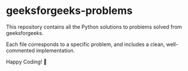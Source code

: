 # geeksforgeeks-problems
This repository contains all the Python solutions to problems solved from geeksforgeeks.

Each file corresponds to a specific problem, and includes a clean, well-commented implementation.

Happy Coding! 🚀
